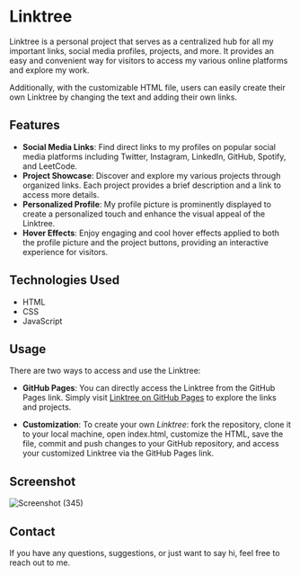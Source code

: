# Linktree

Linktree is a personal project that serves as a centralized hub for all my important links, social media profiles, projects, and more. It provides an easy and convenient way for visitors to access my various online platforms and explore my work.

Additionally, with the customizable HTML file, users can easily create their own Linktree by changing the text and adding their own links.

## Features
- **Social Media Links**: Find direct links to my profiles on popular social media platforms including Twitter, Instagram, LinkedIn, GitHub, Spotify, and LeetCode.
- **Project Showcase**: Discover and explore my various projects through organized links. Each project provides a brief description and a link to access more details.
- **Personalized Profile**: My profile picture is prominently displayed to create a personalized touch and enhance the visual appeal of the Linktree.
- **Hover Effects**: Enjoy engaging and cool hover effects applied to both the profile picture and the project buttons, providing an interactive experience for visitors.

## Technologies Used
+ HTML
+ CSS
+ JavaScript

## Usage
There are two ways to access and use the Linktree:
+ **GitHub Pages**: You can directly access the Linktree from the GitHub Pages link. Simply visit [Linktree on GitHub Pages](https://shrudex.github.io/linktree/) to explore the links and projects.

+ **Customization**: To create your own _Linktree_: fork the repository, clone it to your local machine, open index.html, customize the HTML, save the file, commit and push changes to your GitHub repository, and access your customized Linktree via the GitHub Pages link.

## Screenshot
![Screenshot (345)](https://github.com/shrudex/linktree/assets/91502997/1a305b3e-d85a-415d-9139-2ff8a0dd5c96)

## Contact
If you have any questions, suggestions, or just want to say hi, feel free to reach out to me.

